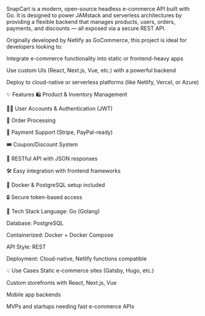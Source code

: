 SnapCart is a modern, open-source headless e-commerce API built with Go. It is designed to power JAMstack and serverless architectures by providing a flexible backend that manages products, users, orders, payments, and discounts — all exposed via a secure REST API.

Originally developed by Netlify as GoCommerce, this project is ideal for developers looking to:

Integrate e-commerce functionality into static or frontend-heavy apps

Use custom UIs (React, Next.js, Vue, etc.) with a powerful backend

Deploy to cloud-native or serverless platforms (like Netlify, Vercel, or Azure)

✨ Features
🛍️ Product & Inventory Management

🧑‍💻 User Accounts & Authentication (JWT)

🧾 Order Processing

💸 Payment Support (Stripe, PayPal-ready)

🎟️ Coupon/Discount System

🧩 RESTful API with JSON responses

🛠️ Easy integration with frontend frameworks

🐳 Docker & PostgreSQL setup included

🔒 Secure token-based access

🔧 Tech Stack
Language: Go (Golang)

Database: PostgreSQL

Containerized: Docker + Docker Compose

API Style: REST

Deployment: Cloud-native, Netlify functions compatible

💡 Use Cases
Static e-commerce sites (Gatsby, Hugo, etc.)

Custom storefronts with React, Next.js, Vue

Mobile app backends

MVPs and startups needing fast e-commerce APIs